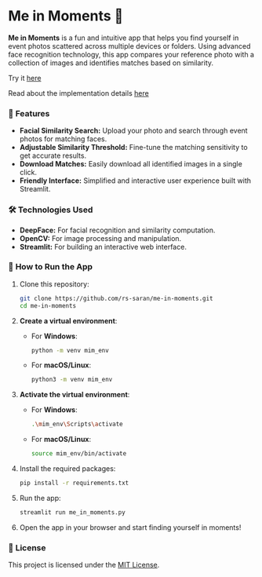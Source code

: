 # Me in Moments 📸  

**Me in Moments** is a fun and intuitive app that helps you find yourself in event photos scattered across multiple devices or folders. Using advanced face recognition technology, this app compares your reference photo with a collection of images and identifies matches based on similarity.  

Try it [here](https://meinmoments.streamlit.app/)

Read about the implementation details [here](https://rs-saran.github.io/projects/20241201_me_in_moments/)

### 🎯 **Features**  
- **Facial Similarity Search:** Upload your photo and search through event photos for matching faces.  
- **Adjustable Similarity Threshold:** Fine-tune the matching sensitivity to get accurate results.  
- **Download Matches:** Easily download all identified images in a single click.  
- **Friendly Interface:** Simplified and interactive user experience built with Streamlit.  

### 🛠️ **Technologies Used**  
- **DeepFace:** For facial recognition and similarity computation.  
- **OpenCV:** For image processing and manipulation.  
- **Streamlit:** For building an interactive web interface.  

### 🚀 **How to Run the App**  
1. Clone this repository:  
   ```bash
   git clone https://github.com/rs-saran/me-in-moments.git
   cd me-in-moments
   ```  
2. **Create a virtual environment**:
   - For **Windows**:
     ```bash
     python -m venv mim_env
     ```
   - For **macOS/Linux**:
     ```bash
     python3 -m venv mim_env
     ```

3. **Activate the virtual environment**:
   - For **Windows**:
     ```bash
     .\mim_env\Scripts\activate
     ```
   - For **macOS/Linux**:
     ```bash
     source mim_env/bin/activate
     ```

3. Install the required packages:  
   ```bash
   pip install -r requirements.txt
   ```  
4. Run the app:  
   ```bash
   streamlit run me_in_moments.py
   ```  
5. Open the app in your browser and start finding yourself in moments!


### 📃 **License**  
This project is licensed under the [MIT License](LICENSE).  

